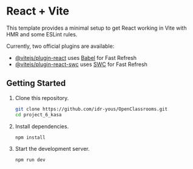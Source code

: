 # React + Vite

This template provides a minimal setup to get React working in Vite with HMR and some ESLint rules.

Currently, two official plugins are available:

- [@vitejs/plugin-react](https://github.com/vitejs/vite-plugin-react/blob/main/packages/plugin-react/README.md) uses [Babel](https://babeljs.io/) for Fast Refresh
- [@vitejs/plugin-react-swc](https://github.com/vitejs/vite-plugin-react-swc) uses [SWC](https://swc.rs/) for Fast Refresh

## Getting Started

1. Clone this repository.

   ```bash
   git clone https://github.com/idr-yous/OpenClassrooms.git
   cd project_6_kasa
   ```

2. Install dependencies.

   ```bash
   npm install
   ```

3. Start the development server.

   ```bash
   npm run dev
   ```
